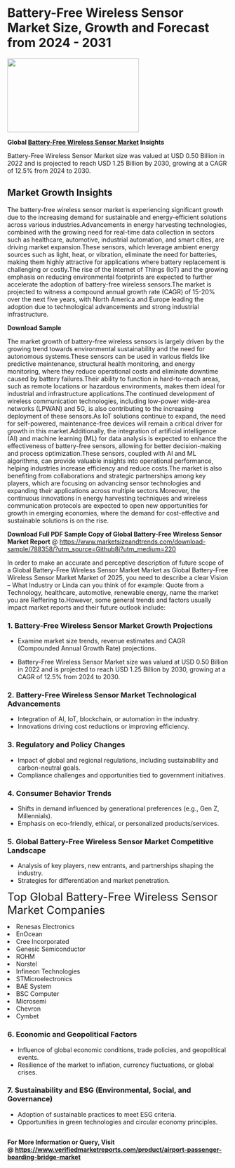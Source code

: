 <H1>Battery-Free Wireless Sensor Market Size, Growth and Forecast from 2024 - 2031</H1><img class="aligncenter size-medium wp-image-584254" src="https://thirdeyenews.in/wp-content/uploads/2024/09/Global-Market-Research-300x168.jpeg" alt="" width="300" height="168" /><p><strong>Global&nbsp;<a href="https://www.marketsizeandtrends.com/download-sample/788358/?utm_source=Github8j?utm_medium=220">Battery-Free Wireless Sensor Market</a> Insights</strong></p><p>Battery-Free Wireless Sensor Market size was valued at USD 0.50 Billion in 2022 and is projected to reach USD 1.25 Billion by 2030, growing at a CAGR of 12.5% from 2024 to 2030.</p><p><h2>Market Growth Insights</h2> <p>The battery-free wireless sensor market is experiencing significant growth due to the increasing demand for sustainable and energy-efficient solutions across various industries.Advancements in energy harvesting technologies, combined with the growing need for real-time data collection in sectors such as healthcare, automotive, industrial automation, and smart cities, are driving market expansion.These sensors, which leverage ambient energy sources such as light, heat, or vibration, eliminate the need for batteries, making them highly attractive for applications where battery replacement is challenging or costly.The rise of the Internet of Things (IoT) and the growing emphasis on reducing environmental footprints are expected to further accelerate the adoption of battery-free wireless sensors.The market is projected to witness a compound annual growth rate (CAGR) of 15-20% over the next five years, with North America and Europe leading the adoption due to technological advancements and strong industrial infrastructure.</p> <p><strong>Download Sample</strong></p> <p>The market growth of battery-free wireless sensors is largely driven by the growing trend towards environmental sustainability and the need for autonomous systems.These sensors can be used in various fields like predictive maintenance, structural health monitoring, and energy monitoring, where they reduce operational costs and eliminate downtime caused by battery failures.Their ability to function in hard-to-reach areas, such as remote locations or hazardous environments, makes them ideal for industrial and infrastructure applications.The continued development of wireless communication technologies, including low-power wide-area networks (LPWAN) and 5G, is also contributing to the increasing deployment of these sensors.As IoT solutions continue to expand, the need for self-powered, maintenance-free devices will remain a critical driver for growth in this market.Additionally, the integration of artificial intelligence (AI) and machine learning (ML) for data analysis is expected to enhance the effectiveness of battery-free sensors, allowing for better decision-making and process optimization.These sensors, coupled with AI and ML algorithms, can provide valuable insights into operational performance, helping industries increase efficiency and reduce costs.The market is also benefiting from collaborations and strategic partnerships among key players, which are focusing on advancing sensor technologies and expanding their applications across multiple sectors.Moreover, the continuous innovations in energy harvesting techniques and wireless communication protocols are expected to open new opportunities for growth in emerging economies, where the demand for cost-effective and sustainable solutions is on the rise.<p><span class=""><strong>Download Full PDF Sample Copy of Global Battery-Free Wireless Sensor Market Report</strong> @ <a href="https://www.marketsizeandtrends.com/download-sample/788358/?utm_source=Github8j?utm_medium=220" target="_blank">https://www.marketsizeandtrends.com/download-sample/788358/?utm_source=Github8j?utm_medium=220</a></span></p><p>In order to make an accurate and perceptive description of future scope of a Global&nbsp;Battery-Free Wireless Sensor Market Market as Global&nbsp;Battery-Free Wireless Sensor Market Market of 2025, you need to describe a clear Vision &ndash; What Industry or Linda can you think of for example: Quote from a Technology, healthcare, automotive, renewable energy, name the market you are Reffering to.However, some general trends and factors usually impact market reports and their future outlook include:</p><h3>1.&nbsp;<strong>Battery-Free Wireless Sensor Market Growth Projections</strong></h3><ul><li>Examine market size trends, revenue estimates and CAGR (Compounded Annual Growth Rate) projections.</li><li><p>Battery-Free Wireless Sensor Market size was valued at USD 0.50 Billion in 2022 and is projected to reach USD 1.25 Billion by 2030, growing at a CAGR of 12.5% from 2024 to 2030.</p></li></ul><h3>2.&nbsp;<strong>Battery-Free Wireless Sensor Market Technological Advancements</strong></h3><ul><li>Integration of AI, IoT, blockchain, or automation in the industry.</li><li>Innovations driving cost reductions or improving efficiency.</li></ul><h3>3.&nbsp;<strong>Regulatory and Policy Changes</strong></h3><ul><li>Impact of global and regional regulations, including sustainability and carbon-neutral goals.</li><li>Compliance challenges and opportunities tied to government initiatives.</li></ul><h3>4.&nbsp;<strong>Consumer Behavior Trends</strong></h3><ul><li>Shifts in demand influenced by generational preferences (e.g., Gen Z, Millennials).</li><li>Emphasis on eco-friendly, ethical, or personalized products/services.</li></ul><h3>5.&nbsp;<strong>Global Battery-Free Wireless Sensor Market Competitive Landscape</strong></h3><ul><li>Analysis of key players, new entrants, and partnerships shaping the industry.</li><li>Strategies for differentiation and market penetration.</li></ul><p data-pm-slice="1 1 []"><span style="color: inherit; font-family: inherit; font-size: 25px;">Top Global Battery-Free Wireless Sensor Market Companies</span></p><div class="" data-test-id=""><p><li>Renesas Electronics</li><li> EnOcean</li><li> Cree Incorporated</li><li> Genesic Semiconductor</li><li> ROHM</li><li> Norstel</li><li> Infineon Technologies</li><li> STMicroelectronics</li><li> BAE System</li><li> BSC Computer</li><li> Microsemi</li><li> Chevron</li><li> Cymbet</li></p></div><h3>6.&nbsp;<strong>Economic and Geopolitical Factors</strong></h3><ul><li>Influence of global economic conditions, trade policies, and geopolitical events.</li><li>Resilience of the market to inflation, currency fluctuations, or global crises.</li></ul><h3>7.&nbsp;<strong>Sustainability and ESG (Environmental, Social, and Governance)</strong></h3><ul><li>Adoption of sustainable practices to meet ESG criteria.</li><li>Opportunities in green technologies and circular economy principles.</li></ul><h2><strong style="font-size: 14px;">For More Information or Query, Visit @&nbsp;</strong><a style="background-color: #ffffff; font-size: 14px;" href="https://www.marketsizeandtrends.com/report/battery-free-wireless-sensor-market/" target="_blank">https://www.verifiedmarketreports.com/product/airport-passenger-boarding-bridge-market</a></h2>